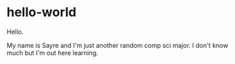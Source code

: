 # hello-world

Hello.

My name is Sayre and I'm just another random comp sci major. I don't know much but I'm out here learning.
